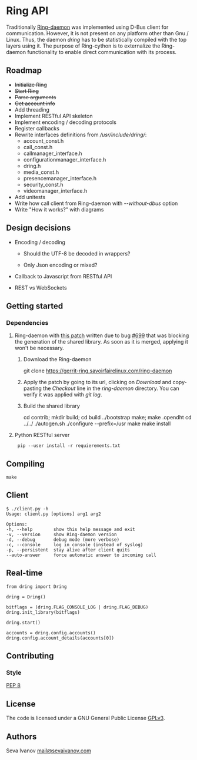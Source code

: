 # Ring API

Traditionally [Ring-daemon](https://gerrit-ring.savoirfairelinux.com/#/admin/projects/ring-daemon) was implemented using D-Bus client for communication. However, it is not present on any platform other than Gnu / Linux. Thus, the daemon *dring* has to be statistically compiled with the top layers using it. The purpose of Ring-cython is to externalize the Ring-daemon functionality to enable direct communication with its process.

## Roadmap

* ~~Initialize Ring~~
* ~~Start Ring~~
* ~~Parse arguments~~
* ~~Get account info~~
* Add threading
* Implement RESTful API skeleton
* Implement encoding / decoding protocols
* Register callbacks
* Rewrite interfaces definitions from */usr/include/dring/*:
    * account_const.h
    * call_const.h
    * callmanager_interface.h
    * configurationmanager_interface.h
    * dring.h
    * media_const.h
    * presencemanager_interface.h
    * security_const.h
    * videomanager_interface.h
* Add unitests
* Write how call client from Ring-daemon with -*-without-dbus* option
* Write "How it works?" with diagrams

## Design decisions

* Encoding / decoding

    * Should the UTF-8 be decoded in wrappers?

    * Only Json encoding or mixed?

* Callback to Javascript from RESTful API

* REST vs WebSockets

## Getting started

### Dependencies

1. Ring-daemon with [this patch](https://gerrit-ring.savoirfairelinux.com/#/c/4327/) written due to bug [#699](https://tuleap.ring.cx/plugins/tracker/?aid=699) that was blocking the generation of the shared library. As soon as it is merged, applying it won't be necessary.

    1. Download the Ring-daemon

        git clone https://gerrit-ring.savoirfairelinux.com/ring-daemon

    2. Apply the patch by going to its url, clicking on *Download* and copy-pasting the *Checkout* line in the *ring-daemon* directory. You can verify it was applied with *git log*.

    3. Build the shared library

        cd contrib; mkdir build; cd build
        ../bootstrap
        make; make .opendht
        cd ../../
        ./autogen.sh
        ./configure --prefix=/usr
        make
        make install

2. Python RESTful server

        pip --user install -r requierements.txt

## Compiling 

    make

## Client

    $ ./client.py -h
    Usage: client.py [options] arg1 arg2

    Options:
    -h, --help        show this help message and exit
    -v, --version     show Ring-daemon version
    -d, --debug       debug mode (more verbose)
    -c, --console     log in console (instead of syslog)
    -p, --persistent  stay alive after client quits
    --auto-answer     force automatic answer to incoming call

## Real-time

    from dring import Dring

    dring = Dring()

    bitflags = (dring.FLAG_CONSOLE_LOG | dring.FLAG_DEBUG)
    dring.init_library(bitflags)

    dring.start()

    accounts = dring.config.accounts()
    dring.config.account_details(accounts[0])

## Contributing

### Style

[PEP 8](https://www.python.org/dev/peps/pep-0008)

## License

The code is licensed under a GNU General Public License [GPLv3](http://www.gnu.org/licenses/gpl.html).

## Authors

Seva Ivanov mail@sevaivanov.com

